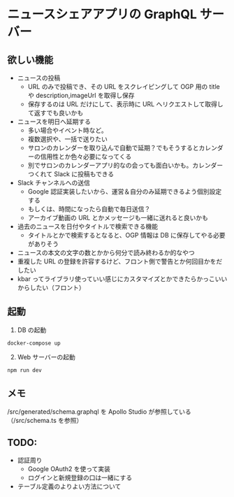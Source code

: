 # ニュースシェアアプリの GraphQL サーバー

## 欲しい機能

- ニュースの投稿
  - URL のみで投稿でき、その URL をスクレイピングして OGP 用の title や description,imageUrl を取得し保存
  - 保存するのは URL だけにして、表示時に URL へリクエストして取得して返すでも良いかも
- ニュースを明日へ延期する
  - 多い場合やイベント時など。
  - 複数選択や、一括で送りたい
  - サロンのカレンダーを取り込んで自動で延期？でもそうするとカレンダーの信用性とか色々必要になってくる
  - 別でサロンのカレンダーアプリ的なの会っても面白いかも。カレンダーつくれて Slack に投稿もできる
- Slack チャンネルへの送信
  - Google 認証実装したいから、運営＆自分のみ延期できるよう個別設定する
  - もしくは、時間になったら自動で毎日送信？
  - アーカイブ動画の URL とかメッセージも一緒に送れると良いかも
- 過去のニュースを日付やタイトルで検索できる機能
  - タイトルとかで検索するとなると、OGP 情報は DB に保存してやる必要がありそう
- ニュースの本文の文字の数とかから何分で読み終わるか的なやつ
- 重複した URL の登録を許容するけど、フロント側で警告とか何回目かをだしたい
- kbar ってライブラリ使っていい感じにカスタマイズとかできたらかっこいいからしたい（フロント）

## 起動

1. DB の起動

```bash:terminal
docker-compose up
```

2. Web サーバーの起動

```bash:terminal
npm run dev
```

## メモ

/src/generated/schema.graphql を Apollo Studio が参照している（/src/schema.ts を参照）

## TODO:

- 認証周り
  - Google OAuth2 を使って実装
  - ログインと新規登録の口は一緒にする
- テーブル定義のよりよい方法について
